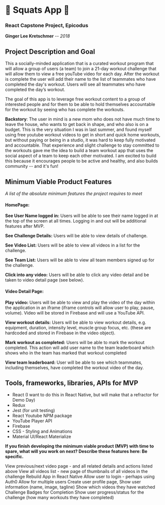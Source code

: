 # 💪 Squats App 💪
### React Capstone Project, Epicodus

**Ginger Lee Kretschmer** -- _2018_

## Project Description and Goal

This a socially-minded application that is a curated workout program that will allow a group of users (a team) to join a 21-day workout challenge that will allow them to view a free youTube video for each day. After the workout is complete the user will add their name to the list of teammates who have completed the day's workout. Users will see all teammates who have completed the day’s workout.

The goal of this app is to leverage free workout content to a group of interested people and for them to be able to hold themselves accountable for the workout by seeing who has complete the workouts.

**Backstory**: The user in mind is a new mom who does not have much time to leave the house, who wants to get back in shape, and who also is on a budget. This is the very situation I was in last summer, and found myself using free youtube workout videos to get in short and quick home workouts, but without paying or being in a studio, it was hard to keep fully motivated and accountable. That experience and slight challenge to stay committed to the workouts gave me the idea to build a team workout app that uses the social aspect of a team to keep each other motivated. I am excited to build this because it encourages people to be active and healthy, and also builds community -- and it's fun!

## Minimum Viable Product Features
_A list of the absolute minimum features the project requires to meet_

#### HomePage:
**See User Name logged in:** Users will be able to see their name logged in at the top of the screen at all times. Logging in and out will be additional features after MVP.

**See Challenge Details:** Users will be able to view details of challenge.

**See Video List:** Users will be able to view all videos in a list for the challenge.

**See Team List:** Users will be able to view all team members signed up for the challenge.

**Click into any video:** Users will be able to click any video detail and be taken to video detail page (see below).

#### Video Detail Page:
  **Play video:** Users will be able to view and play the video of the day within the application in an iframe (iframe controls will allow user to play, pause, volume). Video will be stored in Firebase and will use a YouTube API.

  **View workout details:** Users will be able to view workout details, e.g. equipment, duration, intensity level, muscle group focus, etc. (these are hardcoded and stored in Firebase in the video object).

  **Mark workout as completed:** Users will be able to mark the workout completed. This action will add user name to the team leaderboard which shows who in the team has marked that workout completed

  **View team leaderboard:** User will be able to see which teammates, including themselves, have completed the workout video of the day.



## Tools, frameworks, libraries, APIs for MVP
* React (I want to do this in React Native, but will make that a refractor for Demo Day)
* Redux
* Jest (for unit testing)
* React Youtube NPM package
* YouTube Player API
* Firebase
* CSS - Styling and Animations
* Material UI/React Materialize

**If you finish developing the minimum viable product (MVP) with time to spare, what will you work on next? Describe these features here: Be specific.**


View previous/next video page - and all related details and actions listed above
View all videos list - new page of thumbnails of all videos in the challenge
Rebuild App in React Native
Allow user to login - perhaps using Auth0
Allow for multiple users
Create user profile page,
Show user information (name, image, tagline)
Show which videos they have watched
Challenge Badges for Completion
Show user progress/status for the challenge (how many workouts they have completed)
